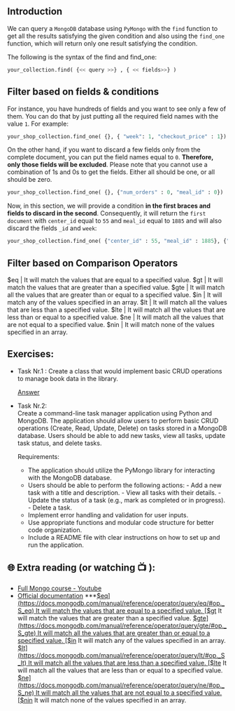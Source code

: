 ## Introduction
We can query a `MongoDB` database using `PyMongo` with the `find` function to get all the results satisfying the given condition and also using the `find_one` function, which will return only one result satisfying the condition.

The following is the syntax of the find and find_one:

```python
your_collection.find( {<< query >>} , { << fields>>} )
```

## Filter based on fields & conditions

For instance, you have hundreds of fields and you want to see only a few of them. You can do that by just putting all the required field names with the value `1`. For example:

```python
your_shop_collection.find_one( {}, { "week": 1, "checkout_price" : 1})
```

On the other hand, if you want to discard a few fields only from the complete document, you can put the field names equal to `0`. **Therefore, only those fields will be excluded**. Please note that you cannot use a combination of 1s and 0s to get the fields. Either all should be one, or all should be zero.

```python
your_shop_collection.find_one( {}, {"num_orders" : 0, "meal_id" : 0})
```

Now, in this section, we will provide a condition **in the first braces and fields to discard in the second**. Consequently, it will return the `first document` with `center_id` equal to `55` and `meal_id` equal to `1885` and will also discard the fields `_id` and `week`:

```python
your_shop_collection.find_one( {"center_id" : 55, "meal_id" : 1885}, {"_id" : 0, "week" : 0} )
```

## Filter based on Comparison Operators

<html><body>
<!--StartFragment-->

$eq | It will match the values that are equal to a specified value.
$gt | It will match the values that are greater than a specified value.
$gte | It will match all the values that are greater than or equal to a specified value.
$in | It will match any of the values specified in an array.
$lt | It will match all the values that are less than a specified value.
$lte | It will match all the values that are less than or equal to a specified value.
$ne | It will match all the values that are not equal to a specified value.
$nin | It will match none of the values specified in an array.

<!--EndFragment-->
</body>
</html>

## Exercises: 

* Task Nr.1 :
  Create a class that would implement basic CRUD operations to manage book data in the library.
 
  [Answer](https://github.com/CodeAcademy-Online/python-new-material-level2/wiki/Z:-Exercise-answers.#task-nr-1-6) 

* Task Nr.2:  
  Create a command-line task manager application using Python and MongoDB. The application should allow users to perform basic CRUD operations (Create, 
  Read, Update, Delete) on tasks stored in a MongoDB database. Users should be able to add new tasks, view all tasks, update task status, and delete 
  tasks.
 
  Requirements:

  - The application should utilize the PyMongo library for interacting with the MongoDB database.
  - Users should be able to perform the following actions:
        - Add a new task with a title and description.
        - View all tasks with their details.
        - Update the status of a task (e.g., mark as completed or in progress).
        - Delete a task.
   - Implement error handling and validation for user inputs.
   - Use appropriate functions and modular code structure for better code organization.
   - Include a README file with clear instructions on how to set up and run the application.

 

## 🌐  Extra reading (or watching 📺 ):

* [Full Mongo course - Youtube](https://www.youtube.com/watch?v=c2M-rlkkT5o)
* [Official documentation](https://www.mongodb.com/docs/)
***[$eq](https://docs.mongodb.com/manual/reference/operator/query/eq/#op._S_eq) 	It will match the values that are equal to a specified value.
[$gt](https://docs.mongodb.com/manual/reference/operator/query/gt/#op._S_gt) 	It will match the values that are greater than a specified value.
[$gte](https://docs.mongodb.com/manual/reference/operator/query/gte/#op._S_gte) 	It will match all the values that are greater than or equal to a specified value.
[$in](https://docs.mongodb.com/manual/reference/operator/query/in/#op._S_in) 	It will match any of the values specified in an array.
[$lt](https://docs.mongodb.com/manual/reference/operator/query/lt/#op._S_lt) 	It will match all the values that are less than a specified value.
[$lte](https://docs.mongodb.com/manual/reference/operator/query/lte/#op._S_lte) 	It will match all the values that are less than or equal to a specified value.
[$ne](https://docs.mongodb.com/manual/reference/operator/query/ne/#op._S_ne) 	It will match all the values that are not equal to a specified value.
[$nin](https://docs.mongodb.com/manual/reference/operator/query/nin/#op._S_nin) 	It will match none of the values specified in an array.